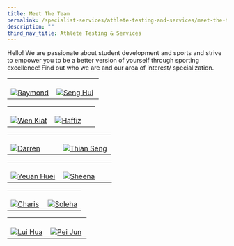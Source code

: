 ```yaml
---
title: Meet The Team
permalink: /specialist-services/athlete-testing-and-services/meet-the-team/
description: ""
third_nav_title: Athlete Testing & Services
---
```

Hello! We are passionate about student development and sports and strive to empower you to be a better version of yourself through sporting excellence! Find out who we are and our area of interest/ specialization.

<div>
    <table>
        <tr>
            <td style="width:49%"><br>
                <a href="mailto:raymond_loh@tp.edu.sg">
                    <image src="/images/staff-team-images/Raymond-01.png" style="display:block;margin-left:auto;margin-right:auto;" alt="Raymond">                                       </image>
                 </a>
            </td>
            <td style="width:49%"><br>
                <a href="mailto:pang_seng_hui@tp.edu.sg">
                    <image src="/images/staff-team-images/Seng Hui-01.png" style="display:block;margin-left:auto;margin-right:auto;" alt="Seng Hui">
                    </image>
                </a>
            </td>
         </tr>
    </table>
</div>

<div>
    <table>
        <tr>
            <td style="width:49%"><br>
                <a href="mailto:koh_wen_kiat@tp.edu.sg">
                    <image src="/images/staff-team-images/Wen Kiat-01.png" style="display:block;margin-left:auto;margin-right:auto;" alt="Wen Kiat">                                       </image>
                </a>
					</td>
            <td style="width:49%"><br>
                <a href="mailto:muhammad_haffiz_amin@tp.edu.sg">
                    <image src="/images/staff-team-images/Haffiz-01.png" style="display:block;margin-left:auto;margin-right:auto;" alt="Haffiz">                                       </image>
                 </a>
            </td>
         </tr>
    </table>
</div>					

<div>
    <table>
        <tr>
            <td style="width:49%"><br>
                <a href="mailto:darren_tan@tp.edu.sg">
                    <image src="/images/staff-team-images/Darren-01.png" style="display:block;margin-left:auto;margin-right:auto;" alt="Darren">
                    </image>
                </a>
            </td>
            <td style="width:49%"><br>
                <a href="mailto:tan_thian_seng@tp.edu.sg">
                    <image src="/images/staff-team-images/Thian Seng-01.png" style="display:block;margin-left:auto;margin-right:auto;" alt="Thian Seng">                                       </image>
                </a>
            </td>
         </tr>
    </table>
</div>

<div>
    <table>
        <tr>
            <td style="width:49%"><br>
                <a href="mailto:tan_yeuan_huei@tp.edu.sg">
                    <image src="/images/staff-team-images/Yeuan Huei-01.png" style="display:block;margin-left:auto;margin-right:auto;" alt="Yeuan Huei">
                    </image>
                </a>
            </td>
            <td style="width:49%"><br>
                <a href="mailto:hengnuan@tp.edu.sg">
                    <image src="/images/staff-team-images/Sheena-01.png" style="display:block;margin-left:auto;margin-right:auto;" alt="Sheena">                                       </image>
                </a>
            </td>
         </tr>
    </table>
</div>

<div>
    <table>
        <tr>
            <td style="width:49%"><br>
                <a href="mailto:charis_woo@tp.edu.sg">
                    <image src="/images/staff-team-images/Charis-01.png" style="display:block;margin-left:auto;margin-right:auto;" alt="Charis">
                    </image>
                </a>
            </td>
					<td style="width:49%"><br>
                <a href="mailto:nur_soleha_kamal@tp.edu.sg">
                    <image src="/images/staff-team-images/Intro_Soleha-01.png" style="display:block;margin-left:auto;margin-right:auto;" alt="Soleha">
                    </image>
                </a>
            </td>
         </tr>
    </table>
</div>

<div>
    <table>
        <tr>
            <td style="width:49%"><br>
                <a href="mailto:tan_lui_hua@tp.edu.sg">
                    <image src="/images/staff-team-images/Intro_Lui%20Hua-01.png" style="display:block;margin-left:auto;margin-right:auto;" alt="Lui Hua">
                    </image>
                </a>
            </td>
					<td style="width:49%"><br>
                <a href="mailto:pei_jun_jow@tp.edu.sg">
                    <image src="/images/staff-team-images/Intro_Pei%20Jun-01.png" style="display:block;margin-left:auto;margin-right:auto;" alt="Pei Jun">
                    </image>
                </a>
            </td>
         </tr>
    </table>
</div>